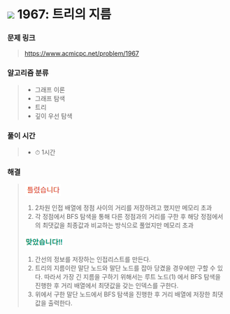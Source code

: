 # <img src="https://static.solved.ac/tier_small/12.svg" width=30> 1967: 트리의 지름 

### 문제 링크
> https://www.acmicpc.net/problem/1967

### 알고리즘 분류
>- 그래프 이론
>- 그래프 탐색
>- 트리
>- 깊이 우선 탐색

### 풀이 시간
>- ⏱ 1시간

### 해결
> ![bad](../../../Img/bad.png)  
>1. 2차원 인접 배열에 정점 사이의 거리를 저장하려고 했지만 메모리 초과
>2. 각 정점에서 BFS 탐색을 통해 다른 정점과의 거리를 구한 후 해당 정점에서의 최댓값을 최종값과 비교하는 방식으로 풀었지만 메모리 초과
>  
> ![good](../../../Img/good.png)
>1. 간선의 정보를 저장하는 인접리스트를 만든다.
>2. 트리의 지름이란 말단 노드와 말단 노드를 잡아 당겼을 경우에만 구할 수 있다. 따라서 가장 긴 지름을 구하기 위해서는 루트 노드(1) 에서 BFS 탐색을 진행한 후 거리 배열에서 최댓값을 갖는 인덱스를 구한다.
>3. 위에서 구한 말단 노드에서 BFS 탐색을 진행한 후 거리 배열에 저장한 최댓값을 출력한다.
